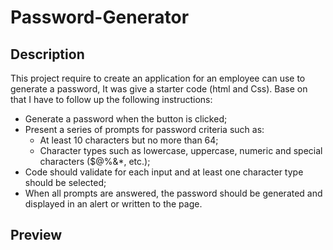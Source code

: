 # Password-Generator

## Description

This project require to create an application for an employee can use to generate a password, It was give a starter code (html and Css). 
Base on that I have to follow up the following instructions:

* Generate a password when the button is clicked;
* Present a series of prompts for password criteria such as: 
  - At least 10 characters but no more than 64;
  -   Character types such as lowercase, uppercase, numeric and special characters ($@%&*, etc.);
* Code should validate for each input and at least one character type should be selected;
* When all prompts are answered, the password should be generated and displayed in an alert or written to the page.

## Preview
